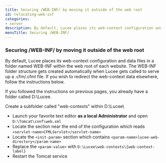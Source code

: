 ```yaml
---
title: Securing /WEB-INF/ by moving it outside of the web root
id: relocating-web-inf
categories:
- server
description: By default, Lucee places its web-context configuration and data files in a folder named WEB-INF within the web root of each website.
menuTitle: Securing /WEB-INF/
---
```


### Securing /WEB-INF/ by moving it outside of the web root ###

By default, Lucee places its web-context configuration and data files in a folder named WEB-INF within the web root of each website.
The WEB-INF folder structure gets created automatically when Lucee gets called to serve up a .cfm/.cfml file.
If you wish to redirect the web-context data elsewhere, follow the instructions below.

If you followed the instructions on previous pages, you already have a folder called D:\Lucee\.  

Create a subfolder called "web-contexts" within D:\Lucee\
* Launch your favorite text editor **as a local Administrator** and open `D:\Tomcat\conf\web.xml`
* Locate the section near the end of the configuration which reads `<servlet-name>CFMLServlet</servlet-name>`
* Locate the `<init-param>` section which contains `<param-name>lucee-web-directory</param-name>`
* Replace the `<param-value>` with `D:\Lucee\web-contexts\{web-context-label}`
* Restart the Tomcat service
